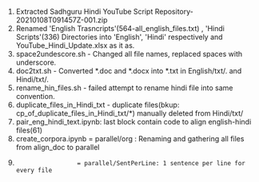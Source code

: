 1. Extracted Sadhguru Hindi YouTube Script Repository-20210108T091457Z-001.zip
2. Renamed 'English Trasncripts'(564-all_english_files.txt) , 'Hindi Scripts'(336) Directories into 'English', 'Hindi' respectively and YouTube_Hindi_Update.xlsx as it as. 
3. space2undescore.sh - Changed all file names, replaced spaces with underscore.
4. doc2txt.sh - Converted *.doc and *.docx into *.txt in English/txt/. and Hindi/txt/.
5. rename_hin_files.sh - failed attempt to rename hindi file into same convention.
6. duplicate_files_in_Hindi_txt - duplicate files(bkup: cp_of_duplicate_files_in_Hindi_txt/*) manually deleted from Hindi/txt/
7. pair_eng_hindi_text.ipynb: last block contain code to align english-hindi files(61)
8. create_corpora.ipynb = parallel/org : Renaming and gathering all files from align_doc to parallel
9.                      = parallel/SentPerLine: 1 sentence per line for every file
